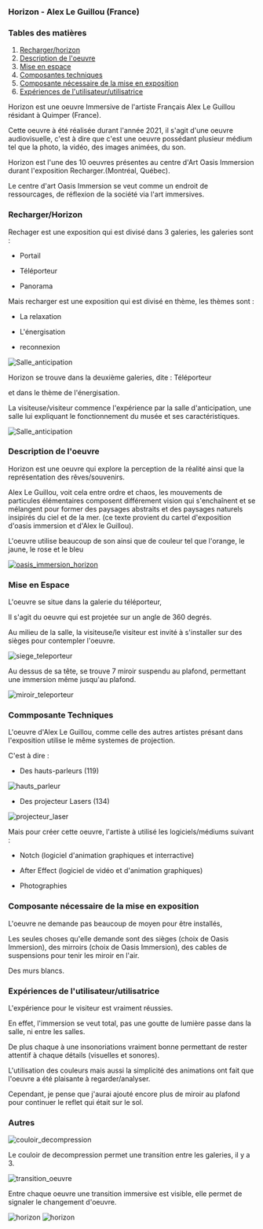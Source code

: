 ### **Horizon - Alex Le Guillou (France)** 

### Tables des matières


1. [Recharger/horizon](#Recharger-horizon)
2. [Description de l'oeuvre](#description-de-l'oeuvre)
3. [Mise en espace](#Mise-en-espace)
4. [Composantes techniques](#Composantes-techniques)
5. [Composante nécessaire de la mise en exposition](#Composante-nécessaire-de-la-mise-en-exposition)
6. [Expériences de l'utilisateur/utilisatrice](#Expériences-de-l'utilisateur-utilisatrice)


Horizon est une oeuvre Immersive de l'artiste Français Alex Le Guillou résidant à Quimper (France).

Cette oeuvre à été réalisée durant l'année 2021, il s'agit d'une oeuvre audiovisuelle, c'est à dire que c'est une oeuvre possédant plusieur médium tel que la photo, la vidéo, des images animées, du son.

Horizon est l'une des 10 oeuvres présentes au centre d'Art Oasis Immersion durant l'exposition Recharger.(Montréal, Québec). 

Le centre d'art Oasis Immersion se veut comme un endroit de ressourcages, de réflexion de la société via l'art immersives.

### Recharger/Horizon 

Rechager est une exposition qui est divisé dans 3 galeries, les galeries sont : 

* Portail

* Téléporteur

* Panorama

Mais recharger est une exposition qui est divisé en thème, les thèmes sont :

* La relaxation

* L'énergisation 

* reconnexion

![Salle_anticipation](media/photo_oasis_immersion/oasis_immersion_plan_musée.jpg)


Horizon se trouve dans la deuxième galeries, dite : Téléporteur 

et dans le thème de l'énergisation. 

La visiteuse/visiteur commence l'expérience par la salle d'anticipation, une salle lui expliquant le fonctionnement du musée et ses caractéristiques.

![Salle_anticipation](media/photo_oasis_immersion/oasis_immersion_salle_anticipation.jpg)

### Description de l'oeuvre 

Horizon est une oeuvre qui explore la perception de la réalité ainsi que la représentation des rêves/souvenirs.

Alex Le Guillou, voit cela entre ordre et chaos, les mouvements de particules élémentaires composent différement vision qui s'enchaînent et se mélangent pour former des paysages abstraits et des paysages naturels insipirés du ciel et de la mer. (ce texte provient du cartel d'exposition d'oasis immersion et d'Alex le Guillou).

L'oeuvre utilise beaucoup de son ainsi que de couleur tel que l'orange, le jaune, le rose et le bleu

[![oasis_immersion_horizon](http://img.youtube.com/vi/w7TinEIs-FU/0.jpg)](https://www.youtube.com/watch?v=w7TinEIs-FU)


### Mise en Espace

L'oeuvre se situe dans la galerie du téléporteur,

Il s'agit du oeuvre qui est projetée sur un angle de 360 degrés.

Au milieu de la salle, la visiteuse/le visiteur est invité à s'installer sur des sièges pour contempler l'oeuvre. 

![siege_teleporteur](media/photo_oasis_immersion/oasis_immersion_teleporteur_siege.jpg)

Au dessus de sa tête, se trouve 7 miroir suspendu au plafond, permettant une immersion même jusqu'au plafond.

![miroir_teleporteur](media/photo_oasis_immersion/oasis_immersion_miroir_teleporteur.jpg)

### Commposante Techniques

L'oeuvre d'Alex Le Guillou, comme celle des autres artistes présant dans l'exposition utilise le même systemes de projection.

C'est à dire : 

* Des hauts-parleurs (119)

![hauts_parleur](media/photo_oasis_immersion/oasis_immersion_hauts_parleurs.jpg)

* Des projecteur Lasers (134)

![projecteur_laser](media/photo_oasis_immersion/oasis_immersion_projecteur_laser.jpg)

Mais pour créer cette oeuvre, l'artiste à utilisé les logiciels/médiums suivant :

* Notch (logiciel d'animation graphiques et interractive)

* After Effect (logiciel de vidéo et d'animation graphiques)

* Photographies


### Composante nécessaire de la mise en exposition

L'oeuvre ne demande pas beaucoup de moyen pour être installés,

Les seules choses qu'elle demande sont des sièges (choix de Oasis Immersion), des mirroirs (choix de Oasis Immersion), des cables de suspensions pour tenir les miroir en l'air.

Des murs blancs. 

### Expériences de l'utilisateur/utilisatrice 

L'expérience pour le visiteur est vraiment réussies.

En effet, l'immersion se veut total, pas une goutte de lumière passe dans la salle, ni entre les salles.

De plus chaque à une insonoriations vraiment bonne permettant de rester attentif à chaque détails (visuelles et sonores).

L'utilisation des couleurs mais aussi la simplicité des animations ont fait que l'oeuvre a été plaisante à regarder/analyser.

Cependant, je pense que j'aurai ajouté encore plus de miroir au plafond pour continuer le reflet qui était sur le sol.

### Autres 

![couloir_decompression](media/photo_oasis_immersion/oasis_immersion_couloir_decompression.jpg)

Le couloir de decompression permet une transition entre les galeries, il y a 3.

![transition_oeuvre](media/photo_oasis_immersion/oasis_immersion_transition-oeuvre.jpg)

Entre chaque oeuvre une transition immersive est visible, elle permet de signaler le changement d'oeuvre.

![horizon](media/photo_oasis_immersion/oasis_immersion_horizon_bleu_droitre.jpg)
![horizon](media/photo_oasis_immersion/oasis_immersion_horizon_bleu_milieu.jpg)
